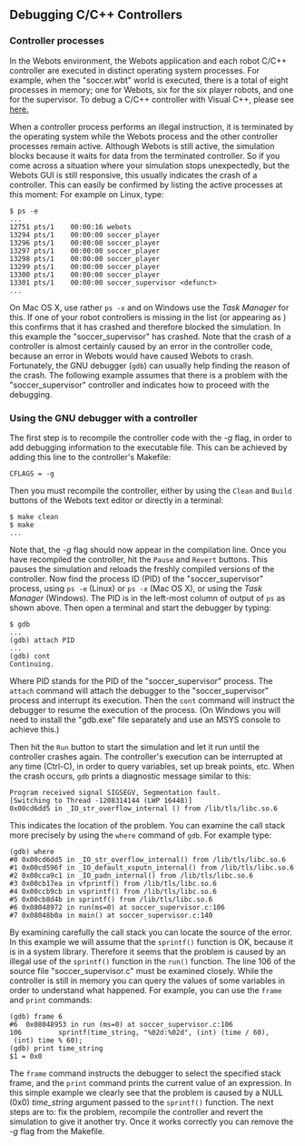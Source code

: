 ## Debugging C/C++ Controllers

### Controller processes

In the Webots environment, the Webots application and each robot C/C++
controller are executed in distinct operating system processes. For example,
when the "soccer.wbt" world is executed, there is a total of eight processes in
memory; one for Webots, six for the six player robots, and one for the
supervisor. To debug a C/C++ controller with Visual C++, please see
[here.](using-visual-cpp-with-webots.md)

When a controller process performs an illegal instruction, it is terminated by
the operating system while the Webots process and the other controller processes
remain active. Although Webots is still active, the simulation blocks because it
waits for data from the terminated controller. So if you come across a situation
where your simulation stops unexpectedly, but the Webots GUI is still
responsive, this usually indicates the crash of a controller. This can easily be
confirmed by listing the active processes at this moment: For example on Linux,
type:

```
$ ps -e
...
12751 pts/1    00:00:16 webots
13294 pts/1    00:00:00 soccer_player
13296 pts/1    00:00:00 soccer_player
13297 pts/1    00:00:00 soccer_player
13298 pts/1    00:00:00 soccer_player
13299 pts/1    00:00:00 soccer_player
13300 pts/1    00:00:00 soccer_player
13301 pts/1    00:00:00 soccer_supervisor <defunct>
...
```

On Mac OS X, use rather `ps -x` and on Windows use the *Task Manager* for this.
If one of your robot controllers is missing in the list (or appearing as
*<defunct>*) this confirms that it has crashed and therefore blocked the
simulation. In this example the "soccer\_supervisor" has crashed. Note that the
crash of a controller is almost certainly caused by an error in the controller
code, because an error in Webots would have caused Webots to crash. Fortunately,
the GNU debugger (`gdb`) can usually help finding the reason of the crash. The
following example assumes that there is a problem with the "soccer\_supervisor"
controller and indicates how to proceed with the debugging.

### Using the GNU debugger with a controller

The first step is to recompile the controller code with the *-g* flag, in order
to add debugging information to the executable file. This can be achieved by
adding this line to the controller's Makefile:

```
CFLAGS = -g
```

Then you must recompile the controller, either by using the `Clean` and `Build`
buttons of the Webots text editor or directly in a terminal:

```
$ make clean
$ make
...
```

Note that, the *-g* flag should now appear in the compilation line. Once you
have recompiled the controller, hit the `Pause` and `Revert` buttons. This
pauses the simulation and reloads the freshly compiled versions of the
controller. Now find the process ID (PID) of the "soccer\_supervisor" process,
using `ps -e` (Linux) or `ps -x` (Mac OS X), or using the *Task Manager*
(Windows). The PID is in the left-most column of output of `ps` as shown above.
Then open a terminal and start the debugger by typing:

```
$ gdb
...
(gdb) attach PID
...
(gdb) cont
Continuing.
```

Where PID stands for the PID of the "soccer\_supervisor" process. The `attach`
command will attach the debugger to the "soccer\_supervisor" process and
interrupt its execution. Then the `cont` command will instruct the debugger to
resume the execution of the process. (On Windows you will need to install the
"gdb.exe" file separately and use an MSYS console to achieve this.)

Then hit the `Run` button to start the simulation and let it run until the
controller crashes again. The controller's execution can be interrupted at any
time (Ctrl-C), in order to query variables, set up break points, etc. When the
crash occurs, `gdb` prints a diagnostic message similar to this:

```
Program received signal SIGSEGV, Segmentation fault.
[Switching to Thread -1208314144 (LWP 16448)]
0x00cd6dd5 in _IO_str_overflow_internal () from /lib/tls/libc.so.6
```

This indicates the location of the problem. You can examine the call stack more
precisely by using the `where` command of `gdb`. For example type:

```
(gdb) where
#0 0x00cd6dd5 in _IO_str_overflow_internal() from /lib/tls/libc.so.6
#1 0x00cd596f in _IO_default_xsputn_internal() from /lib/tls/libc.so.6
#2 0x00cca9c1 in _IO_padn_internal() from /lib/tls/libc.so.6
#3 0x00cb17ea in vfprintf() from /lib/tls/libc.so.6
#4 0x00ccb9cb in vsprintf() from /lib/tls/libc.so.6
#5 0x00cb8d4b in sprintf() from /lib/tls/libc.so.6
#6 0x08048972 in run(ms=0) at soccer_supervisor.c:106
#7 0x08048b0a in main() at soccer_supervisor.c:140
```

By examining carefully the call stack you can locate the source of the error. In
this example we will assume that the `sprintf()` function is OK, because it is
in a system library. Therefore it seems that the problem is caused by an illegal
use of the `sprintf()` function in the `run()` function. The line 106 of the
source file "soccer\_supervisor.c" must be examined closely. While the
controller is still in memory you can query the values of some variables in
order to understand what happened. For example, you can use the `frame` and
`print` commands:

```
(gdb) frame 6
#6  0x08048953 in run (ms=0) at soccer_supervisor.c:106
106         sprintf(time_string, "%02d:%02d", (int) (time / 60),
 (int) time % 60);
(gdb) print time_string
$1 = 0x0
```

The `frame` command instructs the debugger to select the specified stack frame,
and the `print` command prints the current value of an expression. In this
simple example we clearly see that the problem is caused by a NULL (0x0)
*time\_string* argument passed to the `sprintf()` function. The next steps are
to: fix the problem, recompile the controller and revert the simulation to give
it another try. Once it works correctly you can remove the *-g* flag from the
Makefile.

